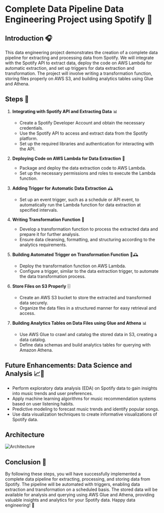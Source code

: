 # Complete Data Pipeline Data Engineering Project using Spotify 🎵

## Introduction 🎧

This data engineering project demonstrates the creation of a complete data pipeline for extracting and processing data from Spotify. We will integrate with the Spotify API to extract data, deploy the code on AWS Lambda for automatic extraction, and set up triggers for data extraction and transformation. The project will involve writing a transformation function, storing files properly on AWS S3, and building analytics tables using Glue and Athena.

## Steps 🚀

1. **Integrating with Spotify API and Extracting Data** 📊
   - Create a Spotify Developer Account and obtain the necessary credentials.
   - Use the Spotify API to access and extract data from the Spotify platform.
   - Set up the required libraries and authentication for interacting with the API.

2. **Deploying Code on AWS Lambda for Data Extraction** 🚀
   - Package and deploy the data extraction code to AWS Lambda.
   - Set up the necessary permissions and roles to execute the Lambda function.

3. **Adding Trigger for Automatic Data Extraction** 🕰️
   - Set up an event trigger, such as a schedule or API event, to automatically run the Lambda function for data extraction at specified intervals.

4. **Writing Transformation Function** 🔄
   - Develop a transformation function to process the extracted data and prepare it for further analysis.
   - Ensure data cleansing, formatting, and structuring according to the analytics requirements.

5. **Building Automated Trigger on Transformation Function** 🔄🕰️
   - Deploy the transformation function on AWS Lambda.
   - Configure a trigger, similar to the data extraction trigger, to automate the data transformation process.

6. **Store Files on S3 Properly** 🗄️
   - Create an AWS S3 bucket to store the extracted and transformed data securely.
   - Organize the data files in a structured manner for easy retrieval and access.

7. **Building Analytics Tables on Data Files using Glue and Athena** 📊
   - Use AWS Glue to crawl and catalog the stored data in S3, creating a data catalog.
   - Define data schemas and build analytics tables for querying with Amazon Athena.
  

     
## Future Enhancements: Data Science and Analysis 📈🧬

- Perform exploratory data analysis (EDA) on Spotify data to gain insights into music trends and user preferences.
- Apply machine learning algorithms for music recommendation systems based on user listening habits.
- Predictive modeling to forecast music trends and identify popular songs.
- Use data visualization techniques to create informative visualizations of Spotify data.

## Architecture

![Architecture](architecture.png)


## Conclusion 🏁

By following these steps, you will have successfully implemented a complete data pipeline for extracting, processing, and storing data from Spotify. The pipeline will be automated with triggers, enabling data extraction and transformation on a scheduled basis. The stored data will be available for analysis and querying using AWS Glue and Athena, providing valuable insights and analytics for your Spotify data. Happy data engineering! 🎉
